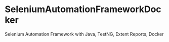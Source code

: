 # SeleniumAutomationFrameworkDocker
Selenium Automation Framework with Java, TestNG, Extent Reports, Docker
